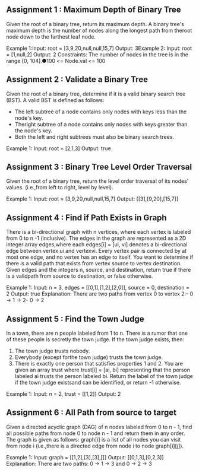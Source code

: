 ## Assignment 1 : Maximum Depth of Binary Tree
Given the root of a binary tree, return its maximum depth.
A binary tree's maximum depth is the number of nodes along the longest path from theroot node down to the farthest leaf node.

Example 1:Input: root = [3,9,20,null,null,15,7]
Output: 3Example 2:
Input: root = [1,null,2]
Output: 2
Constraints: The number of nodes in the tree is in the range [0, 104].●100 <= Node.val <= 100


## Assignment 2 : Validate a Binary Tree
Given the root of a binary tree, determine if it is a valid binary search tree (BST).
A valid BST is defined as follows:
- The left subtree of a node contains only nodes with keys less than the node's key.
- Theright subtree of a node contains only nodes with keys greater than the node's key.
- Both the left and right subtrees must also be binary search trees.

Example 1:
Input: root = [2,1,3]
Output: true

## Assignment 3 : Binary Tree Level Order Traversal
Given the root of a binary tree, return the level order traversal of its nodes' values. (i.e.,from left to right, level by level).

Example 1:
Input: root = [3,9,20,null,null,15,7]
Output: [[3],[9,20],[15,7]]

## Assignment 4 : Find if Path Exists in Graph
There is a bi-directional graph with n vertices, where each vertex is labeled from 0 to n -1 (inclusive). The edges in the graph are represented as a 2D integer array edges,where each edges[i] = [ui, vi] denotes a bi-directional edge between vertex ui and vertexvi. Every vertex pair is connected by at most one edge, and no vertex has an edge to itself. You want to determine if there is a valid path that exists from vertex source to vertex destination. Given edges and the integers n, source, and destination, return true if there is a validpath from source to destination, or false otherwise.

Example 1:
Input: n = 3, edges = [[0,1],[1,2],[2,0]], source = 0, destination = 2
Output: true
Explanation: There are two paths from vertex 0 to vertex 2:- 0 → 1 → 2- 0 → 2

## Assignment 5 : Find the Town Judge
In a town, there are n people labeled from 1 to n. There is a rumor that one of these people is secretly the town judge. If the town judge exists, then: 
1. The town judge trusts nobody.
2. Everybody (except forthe town judge) trusts the town judge.
3. There is exactly one person that satisfies properties 1 and 2.
You are given an array trust where trust[i] = [ai, bi] representing that the person labeled ai trusts the person labeled bi. Return the label of the town judge if the town judge existsand can be identified, or return -1 otherwise.

Example 1:
Input: n = 2, trust = [[1,2]]
Output: 2


## Assignment 6 : All Path from source to target
Given a directed acyclic graph (DAG) of n nodes labeled from 0 to n - 1, find all possible paths from node 0 to node n - 1 and return them in any order. The graph is given as follows: graph[i] is a list of all nodes you can visit from node i (i.e.,there is a directed edge from node i to node graph[i][j]).

Example 1:
Input: graph = [[1,2],[3],[3],[]]
Output: [[0,1,3],[0,2,3]]
Explanation: There are two paths: 0 -> 1 -> 3 and 0 -> 2 -> 3
